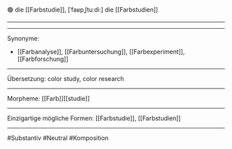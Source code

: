 🟢 die [[Farbstudie]], [ˈfaʁpˌʃtuːdiː]
die [[Farbstudien]]

---

---
Synonyme:
- [[Farbanalyse]], [[Farbuntersuchung]], [[Farbexperiment]], [[Farbforschung]]

---
Übersetzung: color study, color research

---
Morpheme:
[[Farb]][[studie]]

---
Einzigartige mögliche Formen: [[Farbstudie]], [[Farbstudien]]

---
#Substantiv #Neutral #Komposition
